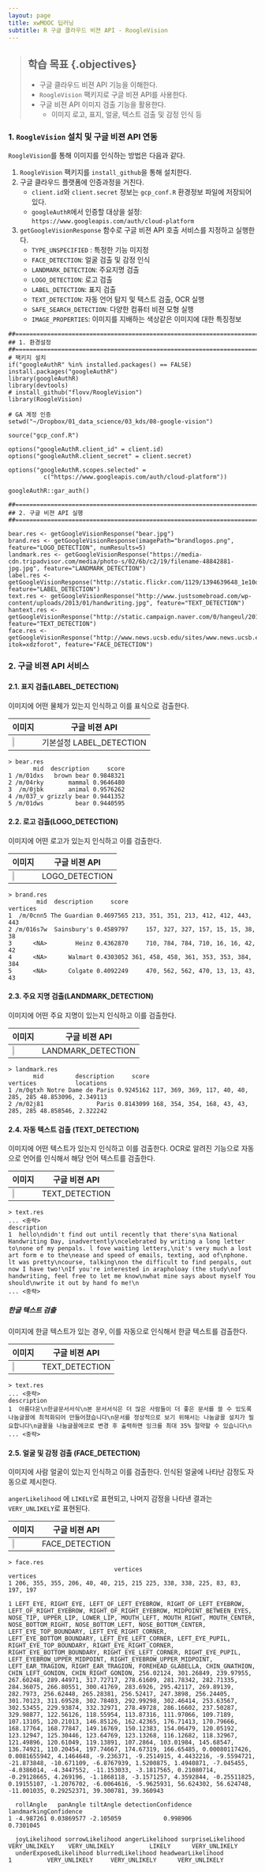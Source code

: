 ```yaml
---
layout: page
title: xwMOOC 딥러닝
subtitle: R 구글 클라우드 비젼 API - RoogleVision
---
```


> ## 학습 목표 {.objectives}
>
> * 구글 클라우드 비젼 API 기능을 이해한다.
> * `RoogleVision` 팩키지로 구글 비젼 API를 사용한다.
> * 구글 비젼 API 이미지 검출 기능을 활용한다. 
>     * 이미지 로고, 표지, 얼굴, 텍스트 검출 및 감정 인식 등  

### 1. `RoogleVision` 설치 및 구글 비젼 API 연동

`RoogleVision`를 통해 이미지를 인식하는 방법은 다음과 같다.

1. `RoogleVision` 팩키지를 `install_github`을 통해 설치한다.
1. 구글 클라우드 플랫폼에 인증과정을 거친다.
    * `client.id`와 `client.secret` 정보는 `gcp_conf.R` 환경정보 파일에 저장되어 있다.
    * `googleAuthR`에서 인증할 대상을 설정: `https://www.googleapis.com/auth/cloud-platform`
1. `getGoogleVisionResponse` 함수로 구글 비젼 API 호출 서비스를 지정하고 실행한다.
    * `TYPE_UNSPECIFIED` : 특정한 기능 미지정
    * `FACE_DETECTION`: 얼굴 검출 및 감정 인식
    * `LANDMARK_DETECTION`: 주요지명 검출
    * `LOGO_DETECTION`: 로고 검출
    * `LABEL_DETECTION`: 표지 검출
    * `TEXT_DETECTION`: 자동 언어 탐지 및 텍스트 검출, OCR 실행
    * `SAFE_SEARCH_DETECTION`: 다양한 컴퓨터 비젼 모형 실행
    * `IMAGE_PROPERTIES`: 이미지를 지배하는 색상같은 이미지에 대한 특징정보

~~~ {.r}
##=========================================================================================
## 1. 환경설정
##=========================================================================================
# 팩키지 설치 
if("googleAuthR" %in% installed.packages() == FALSE) install.packages("googleAuthR")
library(googleAuthR)
library(devtools)
# install_github("flovv/RoogleVision")
library(RoogleVision)

# GA 계정 인증
setwd("~/Dropbox/01_data_science/03_kds/08-google-vision")

source("gcp_conf.R")

options("googleAuthR.client_id" = client.id)
options("googleAuthR.client_secret" = client.secret)

options("googleAuthR.scopes.selected" = 
          c("https://www.googleapis.com/auth/cloud-platform"))

googleAuthR::gar_auth()

##=========================================================================================
## 2. 구글 비젼 API 실행
##=========================================================================================

bear.res <- getGoogleVisionResponse("bear.jpg")
brand.res <- getGoogleVisionResponse(imagePath="brandlogos.png", feature="LOGO_DETECTION", numResults=5)
landmark.res <- getGoogleVisionResponse("https://media-cdn.tripadvisor.com/media/photo-s/02/6b/c2/19/filename-48842881-jpg.jpg", feature="LANDMARK_DETECTION")
label.res <- getGoogleVisionResponse("http://static.flickr.com/1129/1394639648_1e10df0ddd.jpg", feature="LABEL_DETECTION")
text.res <- getGoogleVisionResponse("http://www.justsomebroad.com/wp-content/uploads/2013/01/handwriting.jpg", feature="TEXT_DETECTION")
hantext.res <- getGoogleVisionResponse("http://static.campaign.naver.com/0/hangeul/2013/img/img_renew_docs/img_h_docs.png", feature="TEXT_DETECTION")
face.res <- getGoogleVisionResponse("http://www.news.ucsb.edu/sites/www.news.ucsb.edu/files/styles/article_horizontal/public/images/2014/angry%20face.jpg?itok=xdzforot", feature="FACE_DETECTION")
~~~

### 2. 구글 비젼 API 서비스

#### 2.1. 표지 검출(LABEL_DETECTION)

이미지에 어떤 물체가 있는지 인식하고 이를 표식으로 검출한다.

|    이미지    |   구글 비젼 API   |
|----------------------------------|----------------------------------|
| <img src="fig/bear.jpg" width="30%"> | 기본설정 LABEL_DETECTION | 

~~~ {.output}
> bear.res
       mid  description     score
1 /m/01dxs   brown bear 0.9848321
2 /m/04rky       mammal 0.9646480
3  /m/0jbk       animal 0.9576262
4 /m/037_v grizzly bear 0.9441352
5 /m/01dws         bear 0.9440595
~~~

#### 2.2. 로고 검출(LOGO_DETECTION)

이미지에 어떤 로고가 있는지 인식하고 이를 검출한다.

|    이미지    |   구글 비젼 API   |
|----------------------------------|----------------------------------|
| <img src="fig/brandlogos.png" width="30%"> | LOGO_DETECTION | 

~~~ {.output}
> brand.res
        mid  description     score                               vertices
1  /m/0cnn5 The Guardian 0.4697565 213, 351, 351, 213, 412, 412, 443, 443
2 /m/016s7w  Sainsbury's 0.4589797     157, 327, 327, 157, 15, 15, 38, 38
3      <NA>        Heinz 0.4362870     710, 784, 784, 710, 16, 16, 42, 42
4      <NA>      Walmart 0.4303052 361, 458, 458, 361, 353, 353, 384, 384
5      <NA>      Colgate 0.4092249     470, 562, 562, 470, 13, 13, 43, 43
~~~


#### 2.3. 주요 지명 검출(LANDMARK_DETECTION)

이미지에 어떤 주요 지명이 있는지 인식하고 이를 검출한다.

|    이미지    |   구글 비젼 API   |
|----------------------------------|----------------------------------|
| <img src="fig/landmark-ex.jpg" width="30%"> | LANDMARK_DETECTION | 

~~~ {.output}
> landmark.res
       mid         description     score                             vertices           locations
1 /m/0gtxh Notre Dame de Paris 0.9245162 117, 369, 369, 117, 40, 40, 285, 285 48.853096, 2.349113
2 /m/02j81               Paris 0.8143099 168, 354, 354, 168, 43, 43, 285, 285 48.858546, 2.322242
~~~

#### 2.4. 자동 텍스트 검출 (TEXT_DETECTION)

이미지에 어떤 텍스트가 있는지 인식하고 이를 검출한다. OCR로 알려진 기능으로 자동으로 언어를 인식해서 해당 언어 텍스트를 검출한다.

|    이미지    |   구글 비젼 API   |
|----------------------------------|----------------------------------|
| <img src="fig/handwriting-ex.jpg" width="30%"> | TEXT_DETECTION | 

~~~ {.output}
> text.res
... <중략>
description
1  hello\ndidn't find out until recently that there's\na National Handwriting Day, inadvertently\ncelebrated by writing a long letter to\none of my penpals. l fove waiting letters,\nit's very much a lost art form e to the\nease and speed of emails, texting, aod of\nphone. lt was pretty\ncourse, talking\non the difficult to find penpals, out now I have two!\nIf you're interested in arapholoay (the study\nof handwriting, feel free to let me know\nwhat mine says about myself You should\nwrite it out by hand fo me!\n
... <중략>
~~~

##### 한글 텍스트 검출

이미지에 한글 텍스트가 있는 경우, 이를 자동으로 인식해서 한글 텍스트를 검출한다.

|    이미지    |   구글 비젼 API   |
|----------------------------------|----------------------------------|
| <img src="fig/handwriting-ko-ex.png" width="30%"> | TEXT_DETECTION | 

~~~ {.output}
> text.res
... <중략>
description
1  아름다운\n한글문서서식\n본 문서서식은 더 많은 사람들이 더 좋은 문서를 쓸 수 있도록 나눔글꼴에 최적화되어 만들어졌습니다\n문서를 정상적으로 보기 위해서는 나눔글꼴 설치가 필요합니다\n글꼴을 나눔글꼴에코로 변경 후 출력하면 잉크를 최대 35% 절약할 수 있습니다\n
... <중략>
~~~

#### 2.5. 얼굴 및 감정 검출 (FACE_DETECTION)

이미지에 사람 얼굴이 있는지 인식하고 이를 검출한다. 인식된 얼굴에 나타난 감정도 자동으로 제시한다.

`angerLikelihood` 에 `LIKELY`로 표현되고, 나머지 감정을 나타낸 결과는 `VERY_UNLIKELY`로 표현된다.

|    이미지    |   구글 비젼 API   |
|----------------------------------|----------------------------------|
| <img src="fig/angry-face.jpg" width="30%"> | FACE_DETECTION | 

~~~ {.output}
> face.res
                              vertices                             vertices
1 206, 355, 355, 206, 40, 40, 215, 215 225, 338, 338, 225, 83, 83, 197, 197

1 LEFT_EYE, RIGHT_EYE, LEFT_OF_LEFT_EYEBROW, RIGHT_OF_LEFT_EYEBROW, LEFT_OF_RIGHT_EYEBROW, RIGHT_OF_RIGHT_EYEBROW, MIDPOINT_BETWEEN_EYES, NOSE_TIP, UPPER_LIP, LOWER_LIP, MOUTH_LEFT, MOUTH_RIGHT, MOUTH_CENTER, NOSE_BOTTOM_RIGHT, NOSE_BOTTOM_LEFT, NOSE_BOTTOM_CENTER, LEFT_EYE_TOP_BOUNDARY, LEFT_EYE_RIGHT_CORNER, LEFT_EYE_BOTTOM_BOUNDARY, LEFT_EYE_LEFT_CORNER, LEFT_EYE_PUPIL, RIGHT_EYE_TOP_BOUNDARY, RIGHT_EYE_RIGHT_CORNER, RIGHT_EYE_BOTTOM_BOUNDARY, RIGHT_EYE_LEFT_CORNER, RIGHT_EYE_PUPIL, LEFT_EYEBROW_UPPER_MIDPOINT, RIGHT_EYEBROW_UPPER_MIDPOINT, LEFT_EAR_TRAGION, RIGHT_EAR_TRAGION, FOREHEAD_GLABELLA, CHIN_GNATHION, CHIN_LEFT_GONION, CHIN_RIGHT_GONION, 256.02124, 301.26849, 239.97955, 267.60248, 289.44971, 317.72717, 278.61609, 281.78342, 282.71335, 284.36075, 266.80551, 300.41769, 283.6926, 295.42117, 269.89139, 282.7973, 256.62448, 265.28381, 256.52417, 247.3898, 256.24405, 301.70123, 311.69528, 302.78403, 292.99298, 302.46414, 253.63567, 302.53455, 229.93874, 332.32971, 278.49728, 286.16602, 237.50287, 329.98877, 122.56126, 118.55954, 113.87316, 111.97066, 109.7189, 107.13105, 120.21013, 146.85126, 162.42365, 176.71413, 170.79666, 168.17764, 168.77847, 149.16769, 150.12383, 154.06479, 120.05192, 123.12947, 125.30446, 123.64769, 123.13268, 116.12682, 118.32967, 121.49896, 120.61049, 119.13891, 107.2864, 103.01984, 145.68547, 136.74921, 110.20454, 197.74667, 174.67319, 166.65485, 0.00080117426, 0.0081655942, 4.1464648, -9.236371, -9.2514915, 4.4432216, -9.5594721, -21.873848, -10.671109, -6.8767939, 1.5200875, 1.4940871, -7.045455, -4.0386014, -4.3447552, -11.153033, -3.1817565, 0.21080714, -0.29128665, 4.269196, -1.1868118, -3.1571257, 4.3592844, -0.25511825, 0.19155107, -1.2076702, -6.0064616, -5.9625931, 56.624302, 56.624748, -11.001035, 0.29252371, 39.300781, 39.360943

  rollAngle   panAngle tiltAngle detectionConfidence landmarkingConfidence 
1 -4.987261 0.03869577 -2.105059            0.998906             0.7301045 

  joyLikelihood sorrowLikelihood angerLikelihood surpriseLikelihood
VERY_UNLIKELY    VERY_UNLIKELY          LIKELY      VERY_UNLIKELY
  underExposedLikelihood blurredLikelihood headwearLikelihood
1          VERY_UNLIKELY     VERY_UNLIKELY      VERY_UNLIKELY
~~~


